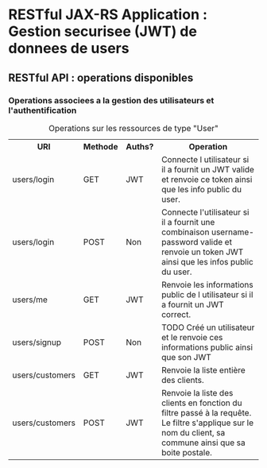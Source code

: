 # RESTful JAX-RS Application : Gestion securisee (JWT) de donnees de users

## RESTful API : operations disponibles

### Operations associees a la gestion des utilisateurs et l'authentification

<table style="caption-side: top">
<caption>Operations sur les ressources de type "User"</caption>
<tr>
    <th>URI</th>
    <th>Methode</th>
    <th>Auths?</th>
    <th>Operation</th>
</tr>

<tr>
    <td>users/login</td>
    <td>GET</td>
    <td>JWT</td>
    <td>
    Connecte l utilisateur si il a fournit un JWT valide et renvoie ce token ainsi que les info public du user.
    </td>
</tr>
<tr>
    <td>users/login</td>
    <td>POST</td>
    <td>Non</td>
    <td>
    Connecte l'utilisateur si il a fournit une combinaison username-password valide et renvoie un token JWT ainsi que les infos public du user.
    </td>
</tr>
<tr>
    <td>users/me</td>
    <td>GET</td>
    <td>JWT</td>
    <td>
    Renvoie les informations public de l utilisateur si il a fournit un JWT correct.
    </td>
</tr>
<tr>
    <td>users/signup</td>
    <td>POST</td>
    <td>Non</td>
    <td>
    TODO
    Créé un utilisateur et le renvoie ces informations public ainsi que son JWT
    </td>
</tr>
<tr>
    <td>users/customers</td>
    <td>GET</td>
    <td>JWT</td>
    <td>
    Renvoie la liste entière des clients.
    </td>
</tr>
<tr>
    <td>users/customers</td>
    <td>POST</td>
    <td>JWT</td>
    <td>
    Renvoie la liste des clients en fonction du filtre passé à la requête. Le filtre s'applique sur le nom du client, sa commune ainsi que sa boite postale.
    </td>
</tr>

</table>